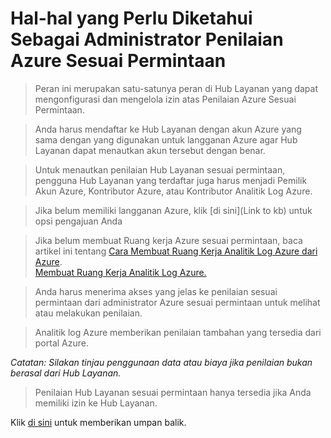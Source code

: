 # <a name="things-to-know-for-an-azure-on-demand-assessment-administrator"></a>Hal-hal yang Perlu Diketahui Sebagai Administrator Penilaian Azure Sesuai Permintaan

> Peran ini merupakan satu-satunya peran di Hub Layanan yang dapat mengonfigurasi dan mengelola izin atas Penilaian Azure Sesuai Permintaan.

> Anda harus mendaftar ke Hub Layanan dengan akun Azure yang sama dengan yang digunakan untuk langganan Azure agar Hub Layanan dapat menautkan akun tersebut dengan benar.

> Untuk menautkan penilaian Hub Layanan sesuai permintaan, pengguna Hub Layanan yang terdaftar juga harus menjadi Pemilik Akun Azure, Kontributor Azure, atau Kontributor Analitik Log Azure.

> Jika belum memiliki langganan Azure, klik [di sini](Link to kb) untuk opsi pengajuan Anda

> Jika belum membuat Ruang kerja Azure sesuai permintaan, baca artikel ini tentang [Cara Membuat Ruang Kerja Analitik Log Azure dari Azure](/services-hub/health/health-kb-omsfromazure).  
 > [Membuat Ruang Kerja Analitik Log Azure.](https://www.microsoft.com/en-us/cloud-platform/operations-management-suite) 

> Anda harus menerima akses yang jelas ke penilaian sesuai permintaan dari administrator Azure sesuai permintaan untuk melihat atau melakukan penilaian.

> Analitik log Azure memberikan penilaian tambahan yang tersedia dari portal Azure. 

*Catatan: Silakan tinjau penggunaan data atau biaya jika penilaian bukan berasal dari Hub Layanan.*

> Penilaian Hub Layanan sesuai permintaan hanya tersedia jika Anda memiliki izin ke Hub Layanan.




Klik <a href="mailto:SHub_Feedback_RC@Microsoft.com?subject=Resource%20Center%20Feedback%3A%20%3CInsert%20feedback%20topic%3E%3E&amp;body=%3C%3Cplease%20submit%20your%20feedback%20with%20enough%20detail%20on%20the%20problem%2C%20reproduction%20steps%20and%20what%20you%20desire%20to%20happen%3E%3E" target="_blank">di sini</a> untuk memberikan umpan balik.
